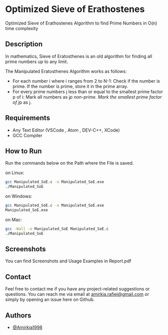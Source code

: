 
# Optimized Sieve of Erathostenes
Optimized Sieve of Erathostenes Algorithm to find Prime Numbers
in O(n) time complexity



## Description

In mathematics, Sieve of Eratosthenes is 
an old algorithm for finding all prime 
numbers up to any limit.

The Manipulated Eratosthenes Algorithm works as follows:

- For each number i where i ranges from 2 to N-1: Check if the number is prime. If the number is prime, store it in the prime array. 
- For every prime numbers j less than or equal to the smallest prime factor p of i: Mark all numbers as j*p non-prime. Mark the smallest prime factor of j*p as j.

## Requirements
- Any Text Editor (VSCode , Atom , DEV-C++, XCode)  
- GCC Compiler
## How to Run

Run the commands below on the Path where the File is saved.

 on Linux: 
```bash
gcc Manipulated_SoE.c -o Manipulated_SoE.exe
./Manipulated_SoE
```
on Windows:

```bash
gcc Manipulated_SoE.c -o Manipulated_SoE.exe
Manipulated_SoE.exe
```
on Mac:

```bash
gcc -Wall -o Manipulated_SoE Manipulated_SoE.c
./Manipulated_SoE
```


## Screenshots

You can find Screenshots and Usage Examples in Report.pdf


## Contact
Feel free to contact me if 
you have any project-related suggestions
or questions. 
You can reach me via email at amirkia.rafiei@gmail.com 
or simply by opening an issue here on Github.
## Authors

- [@Amirkia1998](https://github.com/Amirkia1998)

